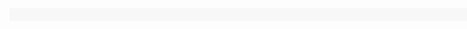 <html lang="fr">
<head>
    <meta charset="UTF-8">
    <meta name="viewport" content="width=device-width, initial-scale=1.0">
    <title>Zone de Couleur</title>
    <style>
        .zone-couleur {
            width: 1920px; /* Largeur de la zone de couleur */
            height: 20px; /* Hauteur de la zone de couleur */
            background-color: #F7F7F7; /* Couleur de fond de la zone */
        }
    </style>
<body>
    <div class="zone-couleur"></div>
</body>
</html>
